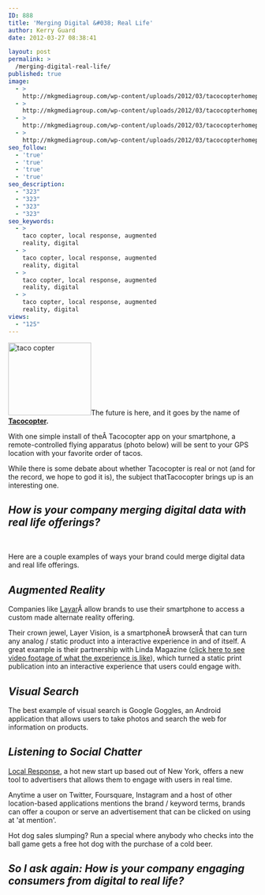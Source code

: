 ```yaml
---
ID: 888
title: 'Merging Digital &#038; Real Life'
author: Kerry Guard
date: 2012-03-27 08:38:41

layout: post
permalink: >
  /merging-digital-real-life/
published: true
image:
  - >
    http://mkgmediagroup.com/wp-content/uploads/2012/03/tacocopterhomepage.png
  - >
    http://mkgmediagroup.com/wp-content/uploads/2012/03/tacocopterhomepage.png
  - >
    http://mkgmediagroup.com/wp-content/uploads/2012/03/tacocopterhomepage.png
  - >
    http://mkgmediagroup.com/wp-content/uploads/2012/03/tacocopterhomepage.png
seo_follow:
  - 'true'
  - 'true'
  - 'true'
  - 'true'
seo_description:
  - "323"
  - "323"
  - "323"
  - "323"
seo_keywords:
  - >
    taco copter, local response, augmented
    reality, digital
  - >
    taco copter, local response, augmented
    reality, digital
  - >
    taco copter, local response, augmented
    reality, digital
  - >
    taco copter, local response, augmented
    reality, digital
views:
  - "125"
---
```

<img class="alignleft  wp-image-889" title="phone-screenshot" alt="taco copter" src="http://mkgmediagroup.com/wp-content/uploads/2012/04/phone-screenshot-300x262.png" width="168" height="147" />The future is here, and it goes by the name of <strong><a href="http://tacocopter.com" target="_blank">Tacocopter</a>.</strong>

With one simple install of theÂ Tacocopter app on your smartphone, a remote-controlled flying apparatus (photo below) will be sent to your GPS location with your favorite order of tacos.

While there is some debate about whether Tacocopter is real or not (and for the record, we hope to god it is), the subject thatTacocopter brings up is an interesting one.
<h2><em>How is your company merging digital data with real life offerings?</em></h2>
&nbsp;

Here are a couple examples of ways your brand could merge digital data and real life offerings.
<h2><em>Augmented Reality</em></h2>
Companies like <a href="http://www.layar.com/" target="_blank">Layar</a>Â allow brands to use their smartphone to access a custom made alternate reality offering.

Their crown jewel, Layer Vision, is a smartphoneÂ browserÂ that can turn any analog / static product into a interactive experience in and of itself. A great example is their partnership with Linda Magazine (<a href="http://www.youtube.com/watch?feature=player_embedded&amp;v=ldU9OvCgi8I" target="_blank">click here to see video footage of what the experience is like</a>), which turned a static print publication into an interactive experience that users could engage with.
<h2><em>Visual Search</em></h2>
The best example of visual search is Google Goggles, an Android application that allows users to take photos and search the web for information on products.
<h2><em>Listening to Social Chatter</em></h2>
<a href="http://localresponse.com" target="_blank">Local Response</a>, a hot new start up based out of New York, offers a new tool to advertisers that allows them to engage with users in real time.

Anytime a user on Twitter, Foursquare, Instagram and a host of other location-based applications mentions the brand / keyword terms, brands can offer a coupon or serve an advertisement that can be clicked on using at 'at mention'.

Hot dog sales slumping? Run a special where anybody who checks into the ball game gets a free hot dog with the purchase of a cold beer.
<h2><em>So I ask again: How is your company engaging consumers from digital to real life?</em></h2>